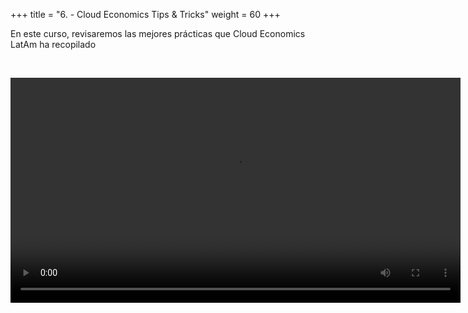 +++ 
title = "6. - Cloud Economics Tips & Tricks" 
weight = 60
+++

En este curso, revisaremos las mejores prácticas que Cloud Economics LatAm ha recopilado

<br>

<video src="https://ee-assets-prod-us-east-1.s3.us-east-1.amazonaws.com/modules/3b13502c24d042f7941ef888bac23e9c/v1/TipsTricks.mp4" type="video/mp4" width="720" controls></video>

